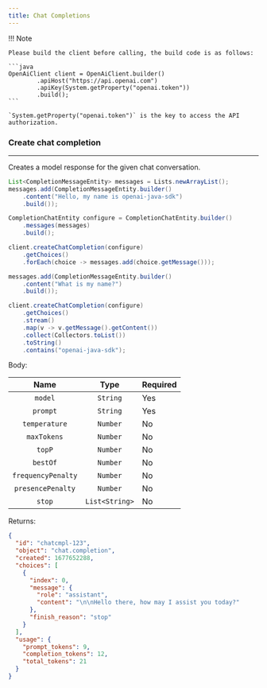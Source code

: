 ```yaml
---
title: Chat Completions
---
```


!!! Note

    Please build the client before calling, the build code is as follows:

    ```java
    OpenAiClient client = OpenAiClient.builder()
            .apiHost("https://api.openai.com")
            .apiKey(System.getProperty("openai.token"))
            .build();
    ```

    `System.getProperty("openai.token")` is the key to access the API authorization.

### Create chat completion

---

Creates a model response for the given chat conversation.

```java
List<CompletionMessageEntity> messages = Lists.newArrayList();
messages.add(CompletionMessageEntity.builder()
    .content("Hello, my name is openai-java-sdk")
    .build());

CompletionChatEntity configure = CompletionChatEntity.builder()
    .messages(messages)
    .build();

client.createChatCompletion(configure)
    .getChoices()
    .forEach(choice -> messages.add(choice.getMessage()));

messages.add(CompletionMessageEntity.builder()
    .content("What is my name?")
    .build());

client.createChatCompletion(configure)
    .getChoices()
    .stream()
    .map(v -> v.getMessage().getContent())
    .collect(Collectors.toList())
    .toString()
    .contains("openai-java-sdk");
```

Body:

|        Name        |      Type      | Required |
|:------------------:|:--------------:|----------|
|      `model`       |    `String`    | Yes      |
|      `prompt`      |    `String`    | Yes      |
|   `temperature`    |    `Number`    | No       |
|    `maxTokens`     |    `Number`    | No       |
|       `topP`       |    `Number`    | No       |
|      `bestOf`      |    `Number`    | No       |
| `frequencyPenalty` |    `Number`    | No       |
| `presencePenalty`  |    `Number`    | No       |
|       `stop`       | `List<String>` | No       |

Returns:

```json
{
  "id": "chatcmpl-123",
  "object": "chat.completion",
  "created": 1677652288,
  "choices": [
    {
      "index": 0,
      "message": {
        "role": "assistant",
        "content": "\n\nHello there, how may I assist you today?"
      },
      "finish_reason": "stop"
    }
  ],
  "usage": {
    "prompt_tokens": 9,
    "completion_tokens": 12,
    "total_tokens": 21
  }
}
```
